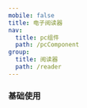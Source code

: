 ```yaml
---
mobile: false
title: 电子阅读器
nav:
  title: pc组件
  path: /pcComponent
group:
  title: 阅读器
  path: /reader
---
```


### 基础使用

<code src="./demo/base.tsx"/>

<API/>

